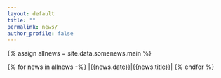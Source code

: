 ```yaml
---
layout: default
title: ""
permalink: news/
author_profile: false
---
```


{% assign allnews = site.data.somenews.main %}

{% for news in allnews -%}
|{{news.date}}|{{news.title}}|
{% endfor %}

